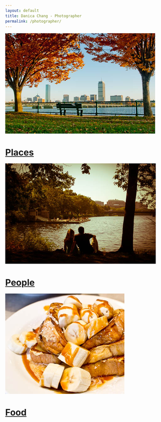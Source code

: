 ```yaml
---
layout: default
title: Danica Chang - Photographer
permalink: /photographer/
---
```


<div class="photographer">
    <div class="container">
        <a href="/photographer/places" class="top">
            <div class="img-container">
                <img src="/photos/20111109-0189.jpg" alt="places">
                <h1 class="caption">Places</h1>
            </div>
        </a>
        <a href="/photographer/people" class="middle">
            <div class="img-container">
                <img src="/photos/20111010-0014.jpg" alt="people">
                <h1 class="caption">People</h1>
            </div>
        </a>
        <a href="/photographer/food" class="bottom">
            <div class="img-container">
                <img src="/photos/20120916-012.jpg" alt="food">
                <h1 class="caption">Food</h1>
            </div>
        </a>
    </div>
</div>
